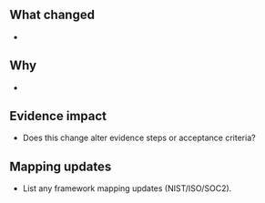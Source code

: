 ## What changed
-

## Why
-

## Evidence impact
- Does this change alter evidence steps or acceptance criteria?

## Mapping updates
- List any framework mapping updates (NIST/ISO/SOC2).
